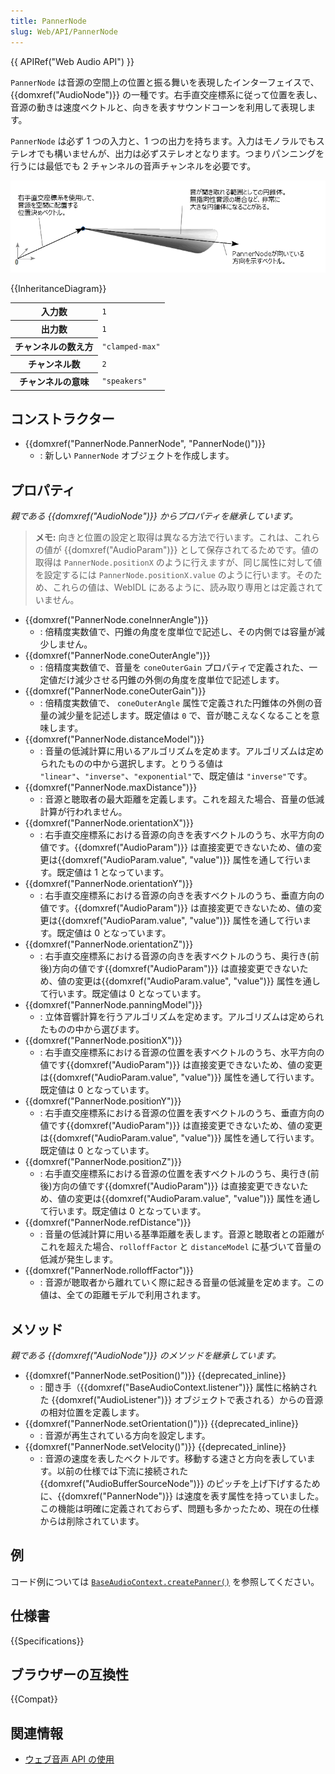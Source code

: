 ```yaml
---
title: PannerNode
slug: Web/API/PannerNode
---
```

{{ APIRef("Web Audio API") }}

`PannerNode` は音源の空間上の位置と振る舞いを表現したインターフェイスで、{{domxref("AudioNode")}} の一種です。右手直交座標系に従って位置を表し、音源の動きは速度ベクトルと、向きを表すサウンドコーンを利用して表現します。

`PannerNode` は必ず 1 つの入力と、1 つの出力を持ちます。入力はモノラルでもステレオでも構いませんが、出力は必ずステレオとなります。つまりパンニングを行うには最低でも 2 チャンネルの音声チャンネルを必要です。

![The PannerNode defines a spatial position and direction for a given signal.](webaudiopannernode.png)

{{InheritanceDiagram}}

<table class="properties">
  <tbody>
    <tr>
      <th scope="row">入力数</th>
      <td><code>1</code></td>
    </tr>
    <tr>
      <th scope="row">出力数</th>
      <td><code>1</code></td>
    </tr>
    <tr>
      <th scope="row">チャンネルの数え方</th>
      <td><code>"clamped-max"</code></td>
    </tr>
    <tr>
      <th scope="row">チャンネル数</th>
      <td><code>2</code></td>
    </tr>
    <tr>
      <th scope="row">チャンネルの意味</th>
      <td><code>"speakers"</code></td>
    </tr>
  </tbody>
</table>

## コンストラクター

- {{domxref("PannerNode.PannerNode", "PannerNode()")}}
  - : 新しい `PannerNode` オブジェクトを作成します。

## プロパティ

_親である {{domxref("AudioNode")}} からプロパティを継承しています。_

> **メモ:** 向きと位置の設定と取得は異なる方法で行います。これは、これらの値が {{domxref("AudioParam")}} として保存されてるためです。値の取得は  `PannerNode.positionX` のように行えますが、同じ属性に対して値を設定するには `PannerNode.positionX.value` のように行います。そのため、これらの値は、WebIDL にあるように、読み取り専用とは定義されていません。

- {{domxref("PannerNode.coneInnerAngle")}}
  - : 倍精度実数値で、円錐の角度を度単位で記述し、その内側では容量が減少しません。
- {{domxref("PannerNode.coneOuterAngle")}}
  - : 倍精度実数値で、音量を `coneOuterGain` プロパティで定義された、一定値だけ減少させる円錐の外側の角度を度単位で記述します。
- {{domxref("PannerNode.coneOuterGain")}}
  - : 倍精度実数値で、 `coneOuterAngle` 属性で定義された円錐体の外側の音量の減少量を記述します。既定値は `0` で、音が聴こえなくなることを意味します。
- {{domxref("PannerNode.distanceModel")}}
  - : 音量の低減計算に用いるアルゴリズムを定めます。アルゴリズムは定められたものの中から選択します。とりうる値は `"linear"`、`"inverse"`、`"exponential"`で、既定値は `"inverse"`です。
- {{domxref("PannerNode.maxDistance")}}
  - : 音源と聴取者の最大距離を定義します。これを超えた場合、音量の低減計算が行われません。
- {{domxref("PannerNode.orientationX")}}
  - : 右手直交座標系における音源の向きを表すベクトルのうち、水平方向の値です。{{domxref("AudioParam")}} は直接変更できないため、値の変更は{{domxref("AudioParam.value", "value")}} 属性を通して行います。既定値は 1 となっています。
- {{domxref("PannerNode.orientationY")}}
  - : 右手直交座標系における音源の向きを表すベクトルのうち、垂直方向の値です。{{domxref("AudioParam")}} は直接変更できないため、値の変更は{{domxref("AudioParam.value", "value")}} 属性を通して行います。既定値は 0 となっています。
- {{domxref("PannerNode.orientationZ")}}
  - : 右手直交座標系における音源の向きを表すベクトルのうち、奥行き(前後)方向の値です{{domxref("AudioParam")}} は直接変更できないため、値の変更は{{domxref("AudioParam.value", "value")}} 属性を通して行います。既定値は 0 となっています。
- {{domxref("PannerNode.panningModel")}}
  - : 立体音響計算を行うアルゴリズムを定めます。アルゴリズムは定められたものの中から選びます。
- {{domxref("PannerNode.positionX")}}
  - : 右手直交座標系における音源の位置を表すベクトルのうち、水平方向の値です{{domxref("AudioParam")}} は直接変更できないため、値の変更は{{domxref("AudioParam.value", "value")}} 属性を通して行います。既定値は 0 となっています。
- {{domxref("PannerNode.positionY")}}
  - : 右手直交座標系における音源の位置を表すベクトルのうち、垂直方向の値です{{domxref("AudioParam")}} は直接変更できないため、値の変更は{{domxref("AudioParam.value", "value")}} 属性を通して行います。既定値は 0 となっています。
- {{domxref("PannerNode.positionZ")}}
  - : 右手直交座標系における音源の位置を表すベクトルのうち、奥行き(前後)方向の値です{{domxref("AudioParam")}} は直接変更できないため、値の変更は{{domxref("AudioParam.value", "value")}} 属性を通して行います。既定値は 0 となっています。
- {{domxref("PannerNode.refDistance")}}
  - : 音量の低減計算に用いる基準距離を表します。音源と聴取者との距離がこれを超えた場合、`rolloffFactor` と `distanceModel` に基づいて音量の低減が発生します。
- {{domxref("PannerNode.rolloffFactor")}}
  - : 音源が聴取者から離れていく際に起きる音量の低減量を定めます。この値は、全ての距離モデルで利用されます。

## メソッド

_親である {{domxref("AudioNode")}} のメソッドを継承しています。_

- {{domxref("PannerNode.setPosition()")}} {{deprecated_inline}}
  - : 聞き手（{{domxref("BaseAudioContext.listener")}} 属性に格納された {{domxref("AudioListener")}} オブジェクトで表される）からの音源の相対位置を定義します。
- {{domxref("PannerNode.setOrientation()")}} {{deprecated_inline}}
  - : 音源が再生されている方向を設定します。
- {{domxref("PannerNode.setVelocity()")}} {{deprecated_inline}}
  - : 音源の速度を表したベクトルです。移動する速さと方向を表しています。以前の仕様では下流に接続された{{domxref("AudioBufferSourceNode")}} のピッチを上げ下げするために、{{domxref("PannerNode")}} は速度を表す属性を持っていました。この機能は明確に定義されておらず、問題も多かったため、現在の仕様からは削除されています。

## 例

コード例については [`BaseAudioContext.createPanner()`](/ja/docs/Web/API/BaseAudioContext/createPanner#example) を参照してください。

## 仕様書

{{Specifications}}

## ブラウザーの互換性

{{Compat}}

## 関連情報

- [ウェブ音声 API の使用](/ja/docs/Web/API/Web_Audio_API/Using_Web_Audio_API)
